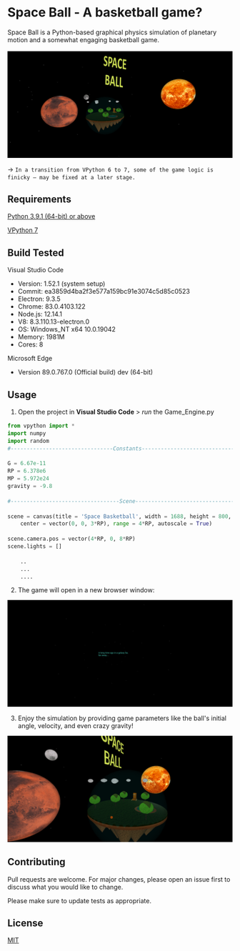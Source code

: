 # Space Ball - A basketball game?

Space Ball is a Python-based graphical physics simulation of planetary motion and a somewhat engaging basketball game.

![](https://github.com/sabneet95/Space-Ball/blob/master/Space_Ball.png)

→ `In a transition from VPython 6 to 7, some of the game logic is finicky – may be fixed at a later stage.`

## Requirements

[Python 3.9.1 (64-bit) or above](https://www.python.org/downloads/)

[VPython 7](https://vpython.org/presentation2018/install.html)

## Build Tested

Visual Studio Code
* Version: 1.52.1 (system setup)
* Commit: ea3859d4ba2f3e577a159bc91e3074c5d85c0523
* Electron: 9.3.5
* Chrome: 83.0.4103.122
* Node.js: 12.14.1
* V8: 8.3.110.13-electron.0
* OS: Windows_NT x64 10.0.19042
* Memory: 1981M
* Cores: 8

Microsoft Edge
* Version 89.0.767.0 (Official build) dev (64-bit)

## Usage

1)	Open the project in **Visual Studio Code** > _run_ the Game_Engine.py

```python
from vpython import *
import numpy
import random
#--------------------------------Constants-------------------------------------

G = 6.67e-11
RP = 6.378e6
MP = 5.972e24
gravity = -9.8

#----------------------------------Scene---------------------------------------

scene = canvas(title = 'Space Basketball', width = 1688, height = 800,
    center = vector(0, 0, 3*RP), range = 4*RP, autoscale = True)

scene.camera.pos = vector(4*RP, 0, 8*RP)
scene.lights = []

    ..
    ...
    ....

```

2)	The game will open in a new browser window:

![](https://github.com/sabneet95/Space-Ball/blob/master/Space_Ball_Intro.png)

3)	Enjoy the simulation by providing game parameters like the ball's initial angle, velocity, and even crazy gravity!

![](https://github.com/sabneet95/Space-Ball/blob/master/Space_Ball2.png)

## Contributing

Pull requests are welcome. For major changes, please open an issue first to discuss what you would like to change.

Please make sure to update tests as appropriate.


## License
[MIT](https://choosealicense.com/licenses/mit/)
